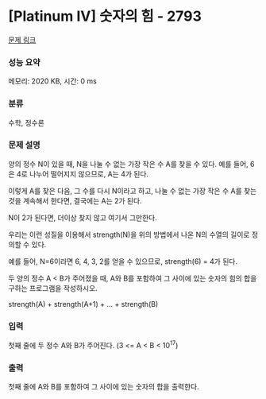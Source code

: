# [Platinum IV] 숫자의 힘 - 2793 

[문제 링크](https://www.acmicpc.net/problem/2793) 

### 성능 요약

메모리: 2020 KB, 시간: 0 ms

### 분류

수학, 정수론

### 문제 설명

<p>양의 정수 N이 있을 때, N을 나눌 수 없는 가장 작은 수 A를 찾을 수 있다. 예를 들어, 6은 4로 나누어 떨어지지 않으므로, A는 4가 된다.</p>

<p>이렇게 A를 찾은 다음, 그 수를 다시 N이라고 하고, 나눌 수 없는 가장 작은 수 A를 찾는 것을 계속해서 한다면, 결국에는 A는 2가 된다.</p>

<p>N이 2가 된다면, 더이상 찾지 않고 여기서 그만한다.</p>

<p>우리는 이런 성질을 이용해서 strength(N)을 위의 방법에서 나온 N의 수열의 길이로 정의할 수 있다.</p>

<p>예를 들어, N=6이라면 6, 4, 3, 2를 얻을 수 있으므로, strength(6) = 4가 된다.</p>

<p>두 양의 정수 A < B가 주어졌을 때, A와 B를 포함하여 그 사이에 있는 숫자의 힘의 합을 구하는 프로그램을 작성하시오.</p>

<p>strength(A) + strength(A+1) + ... + strength(B)</p>

### 입력 

 <p>첫째 줄에 두 정수 A와 B가 주어진다. (3 <= A < B < 10<sup>17</sup>)</p>

### 출력 

 <p>첫째 줄에 A와 B를 포함하여 그 사이에 있는 숫자의 합을 출력한다.</p>

